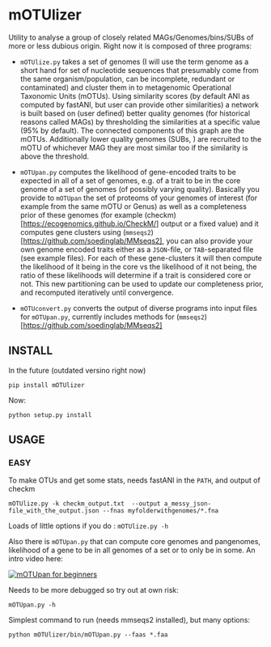 # mOTUlizer

Utility to analyse a group of closely related MAGs/Genomes/bins/SUBs of more or less dubious origin. Right now it is composed of three programs:

* `mOTUlize.py` takes a set of genomes (I will use the term genome as a short hand for set of nucleotide sequences that presumably come from the same organism/population, can be incomplete, redundant or contaminated) and cluster them in to metagenomic Operational Taxonomic Units (mOTUs). Using similarity scores (by default ANI as computed by fastANI, but user can provide other similarities) a network is built based on (user defined) better quality genomes (for historical reasons called MAGs) by thresholding the similarities at a specific value (95% by default). The connected components of this graph are the mOTUs. Additionally lower quality genomes (SUBs, ) are recruited to the mOTU of whichever MAG they are most similar too if the similarity is above the threshold.

* `mOTUpan.py` computes the likelihood of gene-encoded traits to be expected in all of a set of genomes, e.g. of a trait to be in the core genome of a set of genomes (of possibly varying quality). Basically you provide to `mOTUpan` the set of proteoms of your genomes of interest (for example from the same mOTU or Genus) as well as a completeness prior of these genomes (for example (checkm)[https://ecogenomics.github.io/CheckM/] output or a fixed value) and it computes gene clusters using (`mmseqs2`)[https://github.com/soedinglab/MMseqs2], you can also provide your own genome encoded traits either as a `JSON`-file, or `TAB`-separated file (see example files). For each of these gene-clusters it will then compute the likelihood of it being in the core vs the likelihood of it not being, the ratio of these likelihoods will determine if a trait is considered core or not. This new partitioning can be used to update our completeness prior, and recomputed iteratively until convergence.

* `mOTUconvert.py` converts the output of diverse programs into input files for `mOTUpan.py`, currently includes methods for (`mmseqs2`)[https://github.com/soedinglab/MMseqs2]

## INSTALL

In the future (outdated versino right now)

```
pip install mOTUlizer
```

Now:

```
python setup.py install
```


## USAGE

### EASY

To make OTUs and get some stats, needs fastANI in the `PATH`, and output of checkm

```
mOTUlize.py -k checkm_output.txt  --output a_messy_json-file_with_the_output.json --fnas myfolderwithgenomes/*.fna
```

Loads of little options if you do : `mOTUlize.py -h`

Also there is `mOTUpan.py` that can compute core genomes and pangenomes, likelihood of a gene to be in all genomes of a set or to only be in some. An intro video here:

[![mOTUpan for beginners](https://img.youtube.com/vi/VIeV1Gg5NS4/0.jpg)](https://www.youtube.com/watch?v=VIeV1Gg5NS4)

Needs to be more debugged so try  out at own risk:

```
mOTUpan.py -h
```

Simplest command to run (needs mmseqs2 installed), but many options:

```
python mOTUlizer/bin/mOTUpan.py --faas *.faa
```
